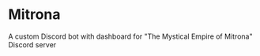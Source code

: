 # Mitrona  
A custom Discord bot with dashboard for "The Mystical Empire of Mitrona" Discord server
